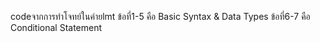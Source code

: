 codeจากการทำโจทย์ในค่ายlmt
ข้อที่1-5 คือ Basic Syntax & Data Types
ข้อที่6-7 คือ Conditional Statement

